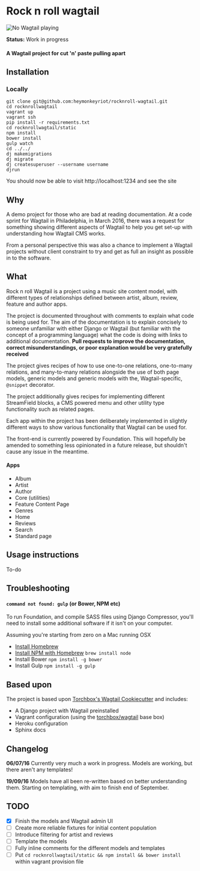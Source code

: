 Rock n roll wagtail
====================

![No Wagtail playing](https://github.com/heymonkeyriot/rocknroll-wagtail-cookiecutter/blob/master/wagtail%20rock%20n%20roll.jpg)

**Status:** Work in progress

#### A Wagtail project for cut 'n' paste pulling apart

## Installation
### Locally

```
git clone git@github.com:heymonkeyriot/rocknroll-wagtail.git
cd rocknrollwagtail
vagrant up
vagrant ssh
pip install -r requirements.txt
cd rocknrollwagtail/static
npm install
bower install
gulp watch
cd ../../
dj makemigrations
dj migrate
dj createsuperuser --username username
djrun
```

You should now be able to visit http://localhost:1234 and see the site


## Why

A demo project for those who are bad at reading documentation. At a code sprint for Wagtail in Philadelphia, in March 2016, there was a request for something showing different aspects of Wagtail to help you get set-up with understanding how Wagtail CMS works.

From a personal perspective this was also a chance to implement a Wagtail projects without client constraint to try and get as full an insight as possible in to the software.


## What

Rock n roll Wagtail is a project using a music site content model, with different types of relationships defined between artist, album, review, feature and author apps.

The project is documented throughout with comments to explain what code is being used for. The aim of the documentation is to explain concisely to someone unfamiliar with either Django or Wagtail (but familiar with the concept of a programming language) what the code is doing with links to additional documentation. **Pull requests to improve the documentation, correct misunderstandings, or poor explanation would be very gratefully received**

The project gives recipes of how to use one-to-one relations, one-to-many relations, and many-to-many relations alongside the use of both page models, generic models and generic models with the, Wagtail-specific, `@snippet` decorator.

The project additionally gives recipes for implementing different StreamField blocks, a CMS powered menu and other utility type functionality such as related pages.

Each app within the project has been deliberately implemented in slightly different ways to show various functionality that Wagtail can be used for.

The front-end is currently powered by Foundation. This will hopefully be amended to something less opinionated in a future release, but shouldn't cause any issue in the meantime.

#### Apps

 - Album
 - Artist
 - Author
 - Core (utilities)
 - Feature Content Page
 - Genres
 - Home
 - Reviews
 - Search
 - Standard page


## Usage instructions

To-do

## Troubleshooting
#### `command not found: gulp` (or Bower, NPM etc)
To run Foundation, and compile SASS files using Django Compressor, you'll need to install some additional software if it isn't on your computer.

Assuming you're starting from zero on a Mac running OSX

 -  [Install Homebrew ](http://brew.sh/)
 -  [Install NPM with Homebrew](https://changelog.com/install-node-js-with-homebrew-on-os-x/) `brew install node`
 -  Install Bower `npm install -g bower`
 -  Install Gulp `npm install -g gulp`

## Based upon

The project is based upon [Torchbox's Wagtail Cookiecutter](https://github.com/torchbox/cookiecutter-wagtail) and includes:

 - A Django project with Wagtail preinstalled
 - Vagrant configuration (using the [torchbox/wagtail](https://github.com/torchbox/vagrant-wagtail-base) base box)
 - Heroku configuration
 - Sphinx docs


## Changelog

**06/07/16** Currently very much a work in progress. Models are working, but there aren't any templates!

**19/09/16** Models have all been re-written based on better understanding them. Starting on templating, with aim to finish end of September.

## TODO 

 - [x] Finish the models and Wagtail admin UI
 - [ ] Create more reliable fixtures for initial content population
 - [ ] Introduce filtering for artist and reviews
 - [ ] Template the models
 - [ ] Fully inline comments for the different models and templates
 - [ ] Put `cd rocknrollwagtail/static && npm install && bower install` within vagrant provision file
